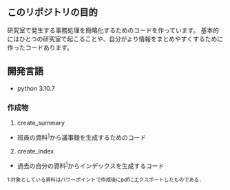 ## このリポジトリの目的
研究室で発生する事務処理を簡略化するためのコードを作っています。
基本的にはひとつの研究室で起こることや、自分がより情報をまとめやすくするために作ったコードあります。

## 開発言語
- python 3.10.7

### 作成物
1. create_summary
  - 班員の資料<sup>[1](#note1)</sup>から議事録を生成するためのコード
2. create_index
  - 過去の自分の資料<sup>[1](#note1)</sup>からインデックスを生成するコード

<small id="note1">1:対象としている資料はパワーポイントで作成後にpdfにエクスポートしたものである．</small>
